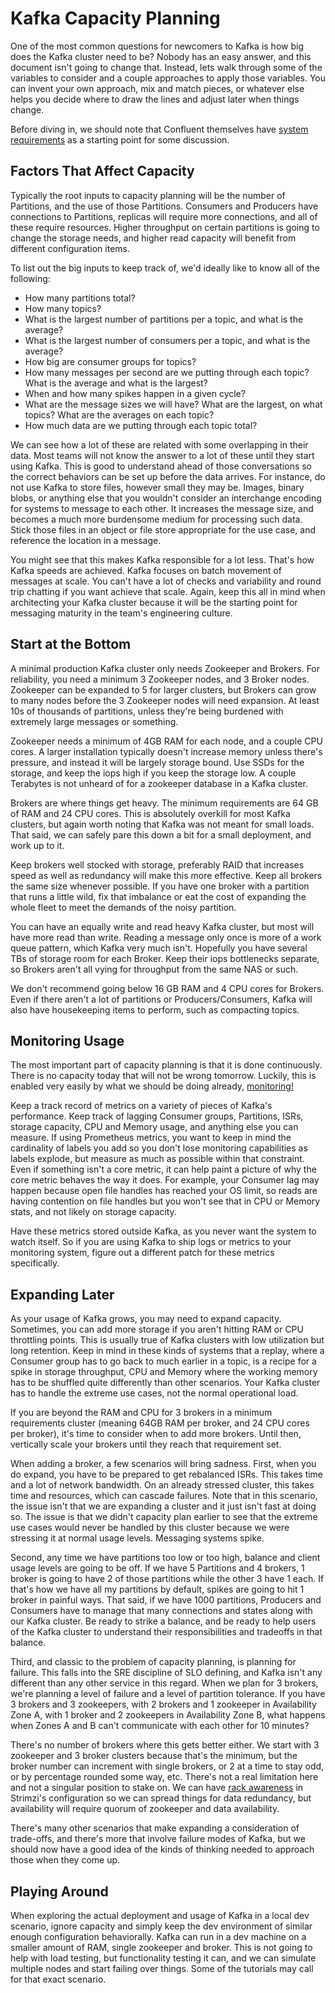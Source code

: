 # Kafka Capacity Planning

One of the most common questions for newcomers to Kafka is how big does the Kafka cluster need to be? Nobody has an easy answer, and this document isn't going to change that. Instead, lets walk through some of the variables to consider and a couple approaches to apply those variables. You can invent your own approach, mix and match pieces, or whatever else helps you decide where to draw the lines and adjust later when things change.

Before diving in, we should note that Confluent themselves have [system requirements](https://docs.confluent.io/platform/current/installation/system-requirements.html) as a starting point for some discussion.

## Factors That Affect Capacity

Typically the root inputs to capacity planning will be the number of Partitions, and the use of those Partitions. Consumers and Producers have connections to Partitions, replicas will require more connections, and all of these require resources. Higher throughput on certain partitions is going to change the storage needs, and higher read capacity will benefit from different configuration items.

To list out the big inputs to keep track of, we'd ideally like to know all of the following:

* How many partitions total?
* How many topics?
* What is the largest number of partitions per a topic, and what is the average?
* What is the largest number of consumers per a topic, and what is the average?
* How big are consumer groups for topics?
* How many messages per second are we putting through each topic? What is the average and what is the largest?
* When and how many spikes happen in a given cycle?
* What are the message sizes we will have? What are the largest, on what topics? What are the averages on each topic?
* How much data are we putting through each topic total?

We can see how a lot of these are related with some overlapping in their data. Most teams will not know the answer to a lot of these until they start using Kafka. This is good to understand ahead of those conversations so the correct behaviors can be set up before the data arrives. For instance, do not use Kafka to store files, however small they may be. Images, binary blobs, or anything else that you wouldn't consider an interchange encoding for systems to message to each other. It increases the message size, and becomes a much more burdensome medium for processing such data. Stick those files in an object or file store appropriate for the use case, and reference the location in a message.

You might see that this makes Kafka responsible for a lot less. That's how Kafka speeds are achieved. Kafka focuses on batch movement of messages at scale. You can't have a lot of checks and variability and round trip chatting if you want achieve that scale. Again, keep this all in mind when architecting your Kafka cluster because it will be the starting point for messaging maturity in the team's engineering culture.

## Start at the Bottom

A minimal production Kafka cluster only needs Zookeeper and Brokers. For reliability, you need a minimum 3 Zookeeper nodes, and 3 Broker nodes. Zookeeper can be expanded to 5 for larger clusters, but Brokers can grow to many nodes before the 3 Zookeeper nodes will need expansion. At least 10s of thousands of partitions, unless they're being burdened with extremely large messages or something.

Zookeeper needs a minimum of 4GB RAM for each node, and a couple CPU cores. A larger installation typically doesn't increase memory unless there's pressure, and instead it will be largely storage bound. Use SSDs for the storage, and keep the iops high if you keep the storage low. A couple Terabytes is not unheard of for a zookeeper database in a Kafka cluster.

Brokers are where things get heavy. The minimum requirements are 64 GB of RAM and 24 CPU cores. This is absolutely overkill for most Kafka clusters, but again worth noting that Kafka was not meant for small loads. That said, we can safely pare this down a bit for a small deployment, and work up to it.

Keep brokers well stocked with storage, preferably RAID that increases speed as well as redundancy will make this more effective. Keep all brokers the same size whenever possible. If you have one broker with a partition that runs a little wild, fix that imbalance or eat the cost of expanding the whole fleet to meet the demands of the noisy partition.

You can have an equally write and read heavy Kafka cluster, but most will have more read than write. Reading a message only once is more of a work queue pattern, which Kafka very much isn't. Hopefully you have several TBs of storage room for each Broker. Keep their iops bottlenecks separate, so Brokers aren't all vying for throughput from the same NAS or such.

We don't recommend going below 16 GB RAM and 4 CPU cores for Brokers. Even if there aren't a lot of partitions or Producers/Consumers, Kafka will also have housekeeping items to perform, such as compacting topics.

## Monitoring Usage

The most important part of capacity planning is that it is done continuously. There is no capacity today that will not be wrong tomorrow. Luckily, this is enabled very easily by what we should be doing already, [monitoring!](https://computingforgeeks.com/monitor-apache-kafka-with-prometheus-and-grafana/)

Keep a track record of metrics on a variety of pieces of Kafka's performance. Keep track of lagging Consumer groups, Partitions, ISRs, storage capacity, CPU and Memory usage, and anything else you can measure. If using Prometheus metrics, you want to keep in mind the cardinality of labels you add so you don't lose monitoring capabilities as labels explode, but measure as much as possible within that constraint. Even if something isn't a core metric, it can help paint a picture of why the core metric behaves the way it does. For example, your Consumer lag may happen because open file handles has reached your OS limit, so reads are having contention on file handles but you won't see that in CPU or Memory stats, and not likely on storage capacity.

Have these metrics stored outside Kafka, as you never want the system to watch itself. So if you are using Kafka to ship logs or metrics to your monitoring system, figure out a different patch for these metrics specifically.

## Expanding Later

As your usage of Kafka grows, you may need to expand capacity. Sometimes, you can add more storage if you aren't hitting RAM or CPU throttling points. This is usually true of Kafka clusters with low utilization but long retention. Keep in mind in these kinds of systems that a replay, where a Consumer group has to go back to much earlier in a topic, is a recipe for a spike in storage throughput, CPU and Memory where the working memory has to be shuffled quite differently than other scenarios. Your Kafka cluster has to handle the extreme use cases, not the normal operational load.

If you are beyond the RAM and CPU for 3 brokers in a minimum requirements cluster (meaning 64GB RAM per broker, and 24 CPU cores per broker), it's time to consider when to add more brokers. Until then, vertically scale your brokers until they reach that requirement set.

When adding a broker, a few scenarios will bring sadness. First, when you do expand, you have to be prepared to get rebalanced ISRs. This takes time and a lot of network bandwidth. On an already stressed cluster, this takes time and resources, which can cascade failures. Note that in this scenario, the issue isn't that we are expanding a cluster and it just isn't fast at doing so. The issue is that we didn't capacity plan earlier to see that the extreme use cases would never be handled by this cluster because we were stressing it at normal usage levels. Messaging systems spike.

Second, any time we have partitions too low or too high, balance and client usage levels are going to be off. If we have 5 Partitions and 4 brokers, 1 broker is going to have 2 of those partitions while the other 3 have 1 each. If that's how we have all my partitions by default, spikes are going to hit 1 broker in painful ways. That said, if we have 1000 partitions, Producers and Consumers have to manage that many connections and states along with our Kafka cluster. Be ready to strike a balance, and be ready to help users of the Kafka cluster to understand their responsibilities and tradeoffs in that balance.

Third, and classic to the problem of capacity planning, is planning for failure. This falls into the SRE discipline of SLO defining, and Kafka isn't any different than any other service in this regard. When we plan for 3 brokers, we're planning a level of failure and a level of partition tolerance. If you have 3 brokers and 3 zookeepers, with 2 brokers and 1 zookeeper in Availability Zone A, with 1 broker and 2 zookeepers in Availability Zone B, what happens when Zones A and B can't communicate with each other for 10 minutes?

There's no number of brokers where this gets better either. We start with 3 zookeeper and 3 broker clusters because that's the minimum, but the broker number can increment with single brokers, or 2 at a time to stay odd, or by percentage rounded some way, etc. There's not a real limitation here and not a singular position to stake on. We can have [rack awareness](https://strimzi.io/docs/operators/latest/overview.html#configuration-points-broker_str) in Strimzi's configuration so we can spread things for data redundancy, but availability will require quorum of zookeeper and data availability.

There's many other scenarios that make expanding a consideration of trade-offs, and there's more that involve failure modes of Kafka, but we should now have a good idea of the kinds of thinking needed to approach those when they come up.

## Playing Around

When exploring the actual deployment and usage of Kafka in a local dev scenario, ignore capacity and simply keep the dev environment of similar enough configuration behaviorally. Kafka can run in a dev machine on a smaller amount of RAM, single zookeeper and broker. This is not going to help with load testing, but functionality testing it can, and we can simulate multiple nodes and start failing over things. Some of the tutorials may call for that exact scenario.
